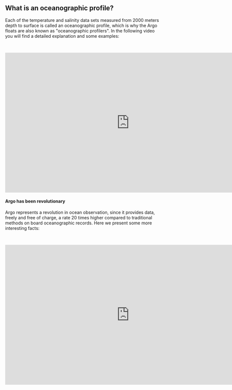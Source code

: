 ## What is an oceanographic profile?

Each of the temperature and salinity data sets measured from 2000 meters depth to surface is called an oceanographic profile, which is why the Argo floats are also known as "oceanographic profilers".  In the following video you will find a detailed explanation and some examples:


&nbsp;&nbsp;<center><iframe width="800" height="450" src="https://www.youtube.com/embed/m2hj1WrteCg?si=jPixZ_vXck0KAc3m&amp;start=6" title="What is an oceanographic profile?" frameborder="0" allow="accelerometer; autoplay; clipboard-write; encrypted-media; gyroscope; picture-in-picture; web-share" referrerpolicy="strict-origin-when-cross-origin" allowfullscreen></iframe></center>

#### Argo has been revolutionary
Argo represents a revolution in ocean observation, since it provides data, freely and free of charge, a rate 20 times higher compared to traditional methods on board oceanographic records. Here we present some more interesting facts:

&nbsp;&nbsp;<center><iframe width="800" height="450" src="https://www.youtube.com/embed/HjOG0TgMVGo?si=UAmTlAanhANDvCG3&amp;start=3" title="Argo has been revolutionary" frameborder="0" allow="accelerometer; autoplay; clipboard-write; encrypted-media; gyroscope; picture-in-picture; web-share" referrerpolicy="strict-origin-when-cross-origin" allowfullscreen></iframe></center>
